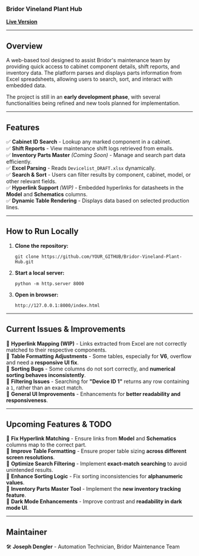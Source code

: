 ### **Bridor Vineland Plant Hub**

[**Live Version**](https://jpdengler.github.io/Bridor-Vineland-Plant-Hub/)

* * * * *

**Overview**
------------

A web-based tool designed to assist Bridor's maintenance team by providing quick access to cabinet component details, shift reports, and inventory data. The platform parses and displays parts information from Excel spreadsheets, allowing users to search, sort, and interact with embedded data.

The project is still in an **early development phase**, with several functionalities being refined and new tools planned for implementation.

* * * * *

**Features**
------------

✅ **Cabinet ID Search** - Lookup any marked component in a cabinet.\
✅ **Shift Reports** - View maintenance shift logs retrieved from emails.\
✅ **Inventory Parts Master** *(Coming Soon)* - Manage and search part data efficiently.\
✅ **Excel Parsing** - Reads `Devicelist_DRAFT.xlsx` dynamically.\
✅ **Search & Sort** - Users can filter results by component, cabinet, model, or other relevant fields.\
✅ **Hyperlink Support** *(WIP)* - Embedded hyperlinks for datasheets in the **Model** and **Schematics** columns.\
✅ **Dynamic Table Rendering** - Displays data based on selected production lines.

* * * * *

**How to Run Locally**
----------------------

1.  **Clone the repository:**

    `git clone https://github.com/YOUR_GITHUB/Bridor-Vineland-Plant-Hub.git`

2.  **Start a local server:**

    `python -m http.server 8000`

3.  **Open in browser:**

    `http://127.0.0.1:8000/index.html`

* * * * *

**Current Issues & Improvements**
---------------------------------

🔄 **Hyperlink Mapping (WIP)** - Links extracted from Excel are not correctly matched to their respective components.\
🔄 **Table Formatting Adjustments** - Some tables, especially for **V6**, overflow and need a **responsive UI fix**.\
🔄 **Sorting Bugs** - Some columns do not sort correctly, and **numerical sorting behaves inconsistently**.\
🔄 **Filtering Issues** - Searching for **"Device ID 1"** returns any row containing a `1`, rather than an exact match.\
🔄 **General UI Improvements** - Enhancements for **better readability and responsiveness**.

* * * * *

**Upcoming Features & TODO**
----------------------------

📌 **Fix Hyperlink Matching** - Ensure links from **Model** and **Schematics** columns map to the correct part.\
📌 **Improve Table Formatting** - Ensure proper table sizing **across different screen resolutions**.\
📌 **Optimize Search Filtering** - Implement **exact-match searching** to avoid unintended results.\
📌 **Enhance Sorting Logic** - Fix sorting inconsistencies for **alphanumeric values**.\
📌 **Inventory Parts Master Tool** - Implement the **new inventory tracking feature**.\
📌 **Dark Mode Enhancements** - Improve contrast and **readability in dark mode UI**.

* * * * *

**Maintainer**
--------------

🛠 **Joseph Dengler** - Automation Technician, Bridor Maintenance Team
